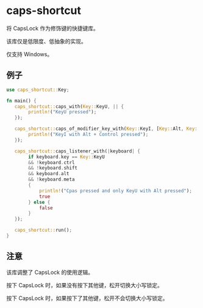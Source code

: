 # caps-shortcut

将 CapsLock 作为修饰键的快捷键库。

该库仅是低限度、低抽象的实现。

仅支持 Windows。

## 例子

```rust
use caps_shortcut::Key;

fn main() {
   caps_shortcut::caps_with(Key::KeyU, || {
        println!("KeyU pressed");
   });

   caps_shortcut::caps_of_modifier_key_with(Key::KeyI, [Key::Alt, Key::ControlLeft], || {
        println!("KeyI with Alt + Control pressed");
   });

   caps_shortcut::caps_listener_with(|keyboard| {
        if keyboard.key == Key::KeyU
        && !keyboard.ctrl 
        && !keyboard.shift 
        && keyboard.alt 
        && !keyboard.meta 
        {
            println!("Cpas pressed and only KeyU with Alt pressed");
            true
        } else {
            false
        }
   });

   caps_shortcut::run();
}
```

## 注意

该库调整了 CapsLock 的使用逻辑。

按下 CapsLock 时，如果没有按下其他键，松开切换大小写锁定。

按下 CapsLock 时，如果按下了其他键，松开不会切换大小写锁定。